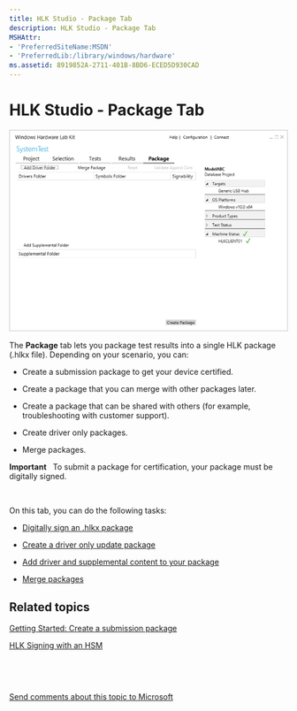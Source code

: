 ```yaml
---
title: HLK Studio - Package Tab
description: HLK Studio - Package Tab
MSHAttr:
- 'PreferredSiteName:MSDN'
- 'PreferredLib:/library/windows/hardware'
ms.assetid: 8919852A-2711-401B-8BD6-ECED5D930CAD
---
```


# HLK Studio - Package Tab


![hlk studio package tab](images/p-hlk-studio-package-tab.png)

The **Package** tab lets you package test results into a single HLK package (.hlkx file). Depending on your scenario, you can:

-   Create a submission package to get your device certified.

-   Create a package that you can merge with other packages later.

-   Create a package that can be shared with others (for example, troubleshooting with customer support).

-   Create driver only packages.

-   Merge packages.

**Important**  
To submit a package for certification, your package must be digitally signed.

 

On this tab, you can do the following tasks:

-   [Digitally sign an .hlkx package](digitally-sign-an-hlkx-package.md)

-   [Create a driver only update package](create-a-driver-only-update-package.md)

-   [Add driver and supplemental content to your package](add-driver-and-supplemental-content-to-your-package.md)

-   [Merge packages](merge-packages.md)

## <span id="related_topics"></span>Related topics


[Getting Started: Create a submission package](p_sxs_hlk.step_8_create_a_submission_package)

[HLK Signing with an HSM](hlk-signing-with-an-hsm.md)

 

 

[Send comments about this topic to Microsoft](mailto:wsddocfb@microsoft.com?subject=Documentation%20feedback%20%5Bp_hlk\p_hlk%5D:%20HLK%20Studio%20-%20Package%20Tab%20%20RELEASE:%20%288/1/2017%29&body=%0A%0APRIVACY%20STATEMENT%0A%0AWe%20use%20your%20feedback%20to%20improve%20the%20documentation.%20We%20don't%20use%20your%20email%20address%20for%20any%20other%20purpose,%20and%20we'll%20remove%20your%20email%20address%20from%20our%20system%20after%20the%20issue%20that%20you're%20reporting%20is%20fixed.%20While%20we're%20working%20to%20fix%20this%20issue,%20we%20might%20send%20you%20an%20email%20message%20to%20ask%20for%20more%20info.%20Later,%20we%20might%20also%20send%20you%20an%20email%20message%20to%20let%20you%20know%20that%20we've%20addressed%20your%20feedback.%0A%0AFor%20more%20info%20about%20Microsoft's%20privacy%20policy,%20see%20http://privacy.microsoft.com/en-us/default.aspx. "Send comments about this topic to Microsoft")





